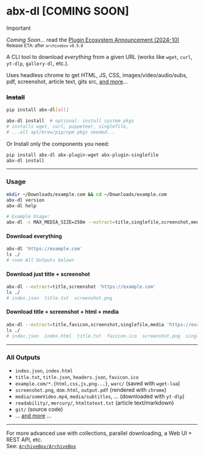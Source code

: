 # abx-dl [COMING SOON]

> [!IMPORTANT]  
> *Coming Soon...*  read the [Plugin Ecosystem Announcement (2024-10)](https://docs.sweeting.me/s/archivebox-plugin-ecosystem-announcement#%F0%9F%94%A2-For-the-minimalists-who-just-want-something-simple)  
> <sub>Release ETA: after `archivebox` `v0.9.0`</sub>


A CLI tool to download *everything* from a given URL (works like `wget`, `curl`, `yt-dlp`, `gallery-dl`, etc.).

Uses headless chrome to get HTML, JS, CSS, images/video/audio/subs, pdf, screenshot, article text, gits src, [and more](https://github.com/ArchiveBox/abx-dl#All-Outputs)...

### ~~Install~~

```bash
pip install abx-dl[all]

abx-dl install  # optional: install system pkgs
# installs wget, curl, puppeteer, singlefile,
# ...all apt/brew/pip/npm pkgs needed...
```

Or Install only the components you need:
```bash
pip install abx-dl abx-plugin-wget abx-plugin-singlefile
abx-dl install
```

---

### Usage
```bash
mkdir ~/Downloads/example.com && cd ~/Downloads/example.com
abx-dl version
abx-dl help

# Example Usage:
abx-dl -c MAX_MEDIA_SIZE=250m --extract=title,singlefile,screenshot,media 'https://youtube.com/watch?v=123abc
```

#### Download everything

```bash
abx-dl 'https://example.com'
ls ./
# <see All Outputs below>
```

#### Download just title + screenshot

```bash
abx-dl --extract=title,screenshot 'https://example.com'
ls ./
# index.json  title.txt  screenshot.png
```

#### Download title + screenshot + html + media

```bash
abx-dl --extract=title,favicon,screenshot,singlefile,media 'https://example.com'
ls ./
# index.json  index.html  title.txt  favicon.ico  screenshot.png  singlefile.html  media/Some_video.mp4
```

---

### All Outputs

- `index.json`, `index.html`
- `title.txt`, `title.json`, `headers.json`, `favicon.ico`
- `example.com/*.{html,css,js,png...}`, `warc/`  (saved with `wget-lua`)
- `screenshot.png`, `dom.html`, `output.pdf` (rendered with `chrome`)
- `media/someVideo.mp4`, `media/subtitles`, ... (downloaded with `yt-dlp`)
- `readability/`, `mercury/`, `htmltotext.txt` (article text/markdown)
- `git/` (source code)
- ... [and more](https://github.com/ArchiveBox/ArchiveBox#output-formats) ...

---

For more advanced use with collections, parallel downloading, a Web UI + REST API, etc.  
See: [`ArchiveBox/ArchiveBox`](https://github.com/ArchiveBox/ArchiveBox)
